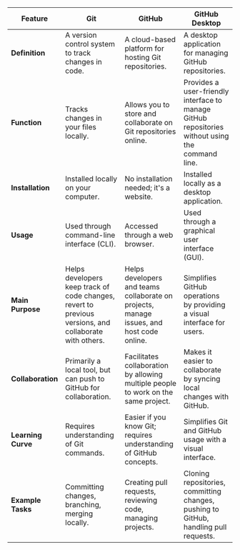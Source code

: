 

| **Feature**          | **Git**                                             | **GitHub**                                      | **GitHub Desktop**                                |
|----------------------|-----------------------------------------------------|-------------------------------------------------|--------------------------------------------------|
| **Definition**       | A version control system to track changes in code.  | A cloud-based platform for hosting Git repositories. | A desktop application for managing GitHub repositories. |
| **Function**         | Tracks changes in your files locally.               | Allows you to store and collaborate on Git repositories online. | Provides a user-friendly interface to manage GitHub repositories without using the command line. |
| **Installation**     | Installed locally on your computer.                 | No installation needed; it's a website.          | Installed locally as a desktop application.       |
| **Usage**            | Used through command-line interface (CLI).          | Accessed through a web browser.                  | Used through a graphical user interface (GUI).    |
| **Main Purpose**     | Helps developers keep track of code changes, revert to previous versions, and collaborate with others. | Helps developers and teams collaborate on projects, manage issues, and host code online. | Simplifies GitHub operations by providing a visual interface for users. |
| **Collaboration**    | Primarily a local tool, but can push to GitHub for collaboration. | Facilitates collaboration by allowing multiple people to work on the same project. | Makes it easier to collaborate by syncing local changes with GitHub. |
| **Learning Curve**   | Requires understanding of Git commands.             | Easier if you know Git; requires understanding of GitHub concepts. | Simplifies Git and GitHub usage with a visual interface. |
| **Example Tasks**    | Committing changes, branching, merging locally.     | Creating pull requests, reviewing code, managing projects. | Cloning repositories, committing changes, pushing to GitHub, handling pull requests. |
